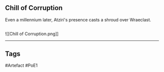## Chill of Corruption
Even a millennium later, Atziri's presence
casts a shroud over Wraeclast.
##
![[Chill of Corruption.png]]

---
## Tags
#Artefact
#PoE1